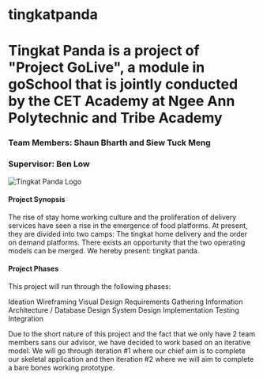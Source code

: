 # tingkatpanda

<h1>Tingkat Panda is a project of "Project GoLive", a module in goSchool that is jointly conducted by the CET Academy at Ngee Ann Polytechnic and Tribe Academy</h1>
<h3>Team Members: Shaun Bharth and Siew Tuck Meng</h3>
<h3>Supervisor: Ben Low</h3>

![Tingkat Panda Logo](https://github.com/shaunpaulsingh/tingkatpanda/blob/master/htdocs/image/logo.png?raw=true)

<h4>Project Synopsis</h4>
<p>
The rise of stay home working culture and the proliferation of delivery services have seen a rise in the emergence of food platforms. At present, they are divided into two camps: The tingkat home delivery and the order on demand platforms. There exists an opportunity that the two operating models can be merged. We hereby present: tingkat panda.
</p>

<h4>Project Phases</h4>
<p>
This project will run through the following phases:

Ideation
Wireframing
Visual Design
Requirements Gathering
Information Architecture / Database Design
System Design
Implementation
Testing
Integration

Due to the short nature of this project and the fact that we only have 2 team members sans our advisor, we have decided to work based on an iterative model. We will go through iteration #1 where our chief aim is to complete our skeletal application and then iteration #2 where we will aim to complete a bare bones working prototype.</p>
